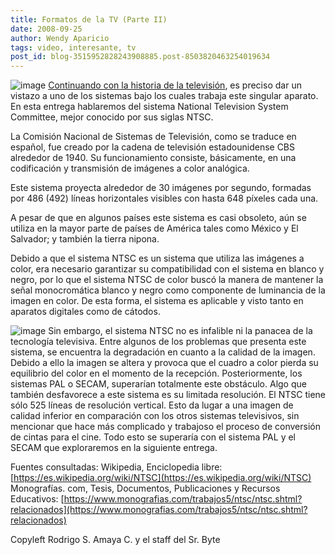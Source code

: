 ```yaml
---
title: Formatos de la TV (Parte II)
date: 2008-09-25
author: Wendy Aparicio
tags: video, interesante, tv
post_id: blog-3515952828243908885.post-8503820463254019634
---
```


![image](https://3.bp.blogspot.com/_JbB9KsZ238w/SNxJWBecUqI/AAAAAAAAALA/U_AfYaETgto/s320/BMW-TV-Tuner%5B1%5D.gif)    [Continuando con la historia de la televisión](https://www.srbyte.com/2008/09/formatos-de-la-tv-i-parte.html), es preciso dar un vistazo a uno de los sistemas bajo los
cuales trabaja este singular aparato. En esta entrega hablaremos del sistema National Television System Committee, mejor conocido por sus siglas NTSC.

La Comisión Nacional de Sistemas de Televisión, como se traduce en español, fue creado por la cadena de televisión estadounidense CBS alrededor de 1940. Su funcionamiento consiste, básicamente, en una codificación y transmisión de imágenes a color analógica.

Este sistema proyecta alrededor de 30 imágenes por segundo, formadas por 486 (492) líneas horizontales visibles con hasta 648 píxeles cada una.

A pesar de que en algunos países este sistema es casi obsoleto, aún se utiliza en la mayor parte de países de América tales como México y El Salvador; y también la tierra nipona.

Debido a que el sistema NTSC es un sistema que utiliza las imágenes a color, era necesario garantizar su compatibilidad con el sistema en blanco y negro, por lo que el sistema NTSC de color buscó la manera de mantener la señal monocromática blanco y negro como componente de luminancia de la imagen en color. De esta forma, el sistema es aplicable y visto tanto en aparatos digitales como de cátodos.

![image](https://4.bp.blogspot.com/_JbB9KsZ238w/SNxgfWKog3I/AAAAAAAAALI/jgoaz8S6Nwg/s320/barras.bmp)    Sin embargo, el sistema NTSC no es infalible ni la panacea de la
tecnología televisiva. Entre algunos de los problemas que presenta este sistema, se encuentra la degradación en cuanto a la calidad de la imagen. Debido a ello la imagen se altera y provoca que el cuadro a color pierda su equilibrio del color en el momento de la recepción. Posteriormente, los sistemas PAL o SECAM, superarían totalmente este obstáculo. Algo que también desfavorece a este sistema es su limitada resolución. El NTSC tiene sólo 525 líneas de resolución vertical. Esto da lugar a una imagen de calidad inferior en comparación con los otros sistemas televisivos, sin mencionar que hace más complicado y trabajoso el proceso de conversión de cintas para el cine. Todo esto se superaría con el sistema PAL y el SECAM que exploraremos en la siguiente entrega.

Fuentes consultadas: Wikipedia, Enciclopedia libre: [https://es.wikipedia.org/wiki/NTSC](https://es.wikipedia.org/wiki/NTSC) Monografías. com, Tesis, Documentos, Publicaciones y Recursos Educativos: [https://www.monografias.com/trabajos5/ntsc/ntsc.shtml?relacionados](https://www.monografias.com/trabajos5/ntsc/ntsc.shtml?relacionados)

Copyleft Rodrigo S. Amaya C. y el staff del Sr. Byte